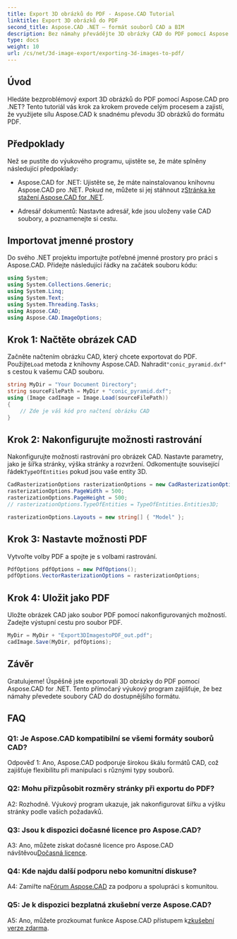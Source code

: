 ```yaml
---
title: Export 3D obrázků do PDF - Aspose.CAD Tutorial
linktitle: Export 3D obrázků do PDF
second_title: Aspose.CAD .NET – formát souborů CAD a BIM
description: Bez námahy převádějte 3D obrázky CAD do PDF pomocí Aspose.CAD pro .NET. Postupujte podle našeho podrobného návodu pro bezproblémový export PDF.
type: docs
weight: 10
url: /cs/net/3d-image-export/exporting-3d-images-to-pdf/
---
```

## Úvod

Hledáte bezproblémový export 3D obrázků do PDF pomocí Aspose.CAD pro .NET? Tento tutoriál vás krok za krokem provede celým procesem a zajistí, že využijete sílu Aspose.CAD k snadnému převodu 3D obrázků do formátu PDF.

## Předpoklady

Než se pustíte do výukového programu, ujistěte se, že máte splněny následující předpoklady:

-  Aspose.CAD for .NET: Ujistěte se, že máte nainstalovanou knihovnu Aspose.CAD pro .NET. Pokud ne, můžete si jej stáhnout z[Stránka ke stažení Aspose.CAD for .NET](https://releases.aspose.com/cad/net/).

- Adresář dokumentů: Nastavte adresář, kde jsou uloženy vaše CAD soubory, a poznamenejte si cestu.

## Importovat jmenné prostory

Do svého .NET projektu importujte potřebné jmenné prostory pro práci s Aspose.CAD. Přidejte následující řádky na začátek souboru kódu:

```csharp
using System;
using System.Collections.Generic;
using System.Linq;
using System.Text;
using System.Threading.Tasks;
using Aspose.CAD;
using Aspose.CAD.ImageOptions;
```

## Krok 1: Načtěte obrázek CAD

 Začněte načtením obrázku CAD, který chcete exportovat do PDF. Použijte`Load` metoda z knihovny Aspose.CAD. Nahradit`"conic_pyramid.dxf"` s cestou k vašemu CAD souboru.

```csharp
string MyDir = "Your Document Directory";
string sourceFilePath = MyDir + "conic_pyramid.dxf";
using (Image cadImage = Image.Load(sourceFilePath))
{
    // Zde je váš kód pro načtení obrázku CAD
}
```

## Krok 2: Nakonfigurujte možnosti rastrování

 Nakonfigurujte možnosti rastrování pro obrázek CAD. Nastavte parametry, jako je šířka stránky, výška stránky a rozvržení. Odkomentujte související řádek`TypeOfEntities` pokud jsou vaše entity 3D.

```csharp
CadRasterizationOptions rasterizationOptions = new CadRasterizationOptions();
rasterizationOptions.PageWidth = 500;
rasterizationOptions.PageHeight = 500;
// rasterizationOptions.TypeOfEntities = TypeOfEntities.Entities3D;

rasterizationOptions.Layouts = new string[] { "Model" };
```

## Krok 3: Nastavte možnosti PDF

Vytvořte volby PDF a spojte je s volbami rastrování.

```csharp
PdfOptions pdfOptions = new PdfOptions();
pdfOptions.VectorRasterizationOptions = rasterizationOptions;
```

## Krok 4: Uložit jako PDF

Uložte obrázek CAD jako soubor PDF pomocí nakonfigurovaných možností. Zadejte výstupní cestu pro soubor PDF.

```csharp
MyDir = MyDir + "Export3DImagestoPDF_out.pdf";
cadImage.Save(MyDir, pdfOptions);
```

## Závěr

Gratulujeme! Úspěšně jste exportovali 3D obrázky do PDF pomocí Aspose.CAD for .NET. Tento přímočarý výukový program zajišťuje, že bez námahy převedete soubory CAD do dostupnějšího formátu.

## FAQ

### Q1: Je Aspose.CAD kompatibilní se všemi formáty souborů CAD?

Odpověď 1: Ano, Aspose.CAD podporuje širokou škálu formátů CAD, což zajišťuje flexibilitu při manipulaci s různými typy souborů.

### Q2: Mohu přizpůsobit rozměry stránky při exportu do PDF?

A2: Rozhodně. Výukový program ukazuje, jak nakonfigurovat šířku a výšku stránky podle vašich požadavků.

### Q3: Jsou k dispozici dočasné licence pro Aspose.CAD?

 A3: Ano, můžete získat dočasné licence pro Aspose.CAD návštěvou[Dočasná licence](https://purchase.aspose.com/temporary-license/).

### Q4: Kde najdu další podporu nebo komunitní diskuse?

 A4: Zamiřte na[Fórum Aspose.CAD](https://forum.aspose.com/c/cad/19) za podporu a spolupráci s komunitou.

### Q5: Je k dispozici bezplatná zkušební verze Aspose.CAD?

 A5: Ano, můžete prozkoumat funkce Aspose.CAD přístupem k[zkušební verze zdarma](https://releases.aspose.com/).